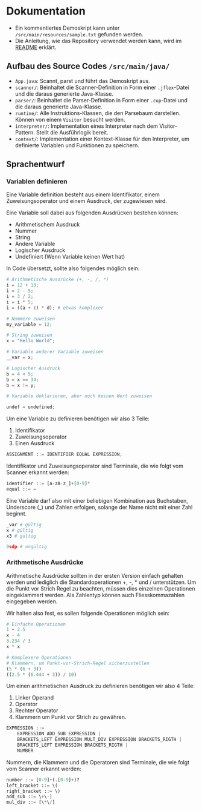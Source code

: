 # Dokumentation

- Ein kommentiertes Demoskript kann unter `/src/main/resources/sample.txt` gefunden werden.
- Die Anleitung, wie das Repository verwendet werden kann, wird im [README](README.md) erklärt.

## Aufbau des Source Codes `/src/main/java/`

- `App.java`: Scannt, parst und führt das Demoskript aus.
- `scanner/`: Beinhaltet die Scanner-Definition in Form einer `.jflex`-Datei und die daraus generierte Java-Klasse.
- `parser/`: Beinhaltet die Parser-Definition in Form einer `.cup`-Datei und die daraus generierte Java-Klasse.
- `runtime/`: Alle Instruktions-Klassen, die den Parsebaum darstellen. Können von einem `Visitor` besucht werden.
- `interpreter/`: Implementation eines Interpreter nach dem Visitor-Pattern. Stellt die Ausführlogik bereit.
- `context/`: Implementation einer Kontext-Klasse für den Interpreter, um definierte Variablen und Funktionen zu speichern.

## Sprachentwurf

### Variablen definieren

Eine Variable definition besteht aus einem Identifikator, einem Zuweisungsoperator und einem Ausdruck, der zugewiesen wird.

Eine Variable soll dabei aus folgenden Ausdrücken bestehen können:

- Arithmetischem Ausdruck
- Nummer
- String
- Andere Variable
- Logischer Ausdruck
- Undefiniert (Wenn Variable keinen Wert hat)

In Code übersetzt, sollte also folgendes möglich sein:

```python
# Arithmetische Ausdrücke (+, -, /, *)
i = 12 + 13;
i = 2 - 5;
i = 3 / 2;
i = i * 5;
i = ((a + c) * d); # etwas komplexer

# Nummern zuweisen
my_variable = 12;

# String zuweisen
x = "Hello World";

# Variable anderer Variable zuweisen
__var = x;

# Logischer Ausdruck
b = 4 < 5;
b = x == 34;
b = x != y;

# Variable deklarieren, aber noch keinen Wert zuweisen

undef = undefined;

```

Um eine Variable zu definieren benötigen wir also 3 Teile:

1. Identifikator
2. Zuweisungsoperator
3. Einen Ausdruck

```python
ASSIGNMENT ::= IDENTIFIER EQUAL EXPRESSION;
```

Identifikator und Zuweisungsoperator sind Terminale, die wie folgt vom Scanner erkannt werden:

```python
identifier ::= [a-zA-z_]+[0-9]*
equal ::= =
```

Eine Variable darf also mit einer beliebigen Kombination aus Buchstaben, Underscore (\_) und Zahlen erfolgen, solange der Name nicht mit einer Zahl beginnt.

```python
_var # gültig
x # gültig
x3 # gültig

9sdp # ungültig
```

### Arithmetische Ausdrücke

Arithmetische Ausdrücke sollten in der ersten Version einfach gehalten werden und lediglich die Standardoperationen +, -, \* und / unterstützen. Um die Punkt vor Strich Regel zu beachten, müssen dies einzelnen Operationen eingeklammert werden. Als Zahlentyp können auch Fliesskommazahlen eingegeben werden.

Wir halten also fest, es sollen folgende Operationen möglich sein:

```python
# Einfache Operationen
1 + 2.5
x - 4
3.234 / 3
x * x

# Komplexere Operationen
# Klammern, um Punkt-vor-Strich-Regel sicherzustellen
(5 * (6 + 3))
((2.5 * (6.444 + 3)) / 10)
```

Um einen arithmetischen Ausdruck zu definieren benötigen wir also 4 Teile:

1. Linker Operand
2. Operator
3. Rechter Operator
4. Klammern um Punkt vor Strich zu gewähren.

```python
EXPRESSION ::=
    EXPRESSION ADD_SUB EXPRESSION |
    BRACKETS_LEFT EXPRESSION MULT_DIV EXPRESSION BRACKETS_RIGTH |
    BRACKETS_LEFT EXPRESSION BRACKETS_RIGTH |
    NUMBER
```

Nummern, die Klammern und die Operatoren sind Terminale, die wie folgt vom Scanner erkannt werden:

```python
number ::= [0-9]+(.[0-9]+)?
left_bracket ::= \(
right_bracket ::= \)
add_sub ::= \+\-]
mul_div ::= [\*\/]
```

